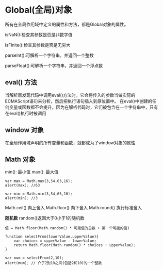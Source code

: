 # Global(全局)对象

所有在全局作用域中定义的属性和方法，都是Global对象的属性。

isNaN():检查其参数是否是非数字值

isFinite():检查其参数是否是无穷大

parseInt():可解析一个字符串，并返回一个整数

parseFloat():可解析一个字符串，并返回一个浮点数


## eval() 方法

 当解析器发现代码中调用eval()方法时，它会将传入的参数当做实际的ECMAScript语句来分析，然后把执行语句插入到原位置中。
 在eval()中创建的任何变量或函数都不会提升，因为在解析代码时，它们被包含在一个字符串中，只有在eval()执行时被调用

 ## window 对象

 在全局作用域声明的所有变量和函数，就都成为了window对象的属性

 ## Math 对象
  
  min(): 最小值
  max(): 最大值

  ```
  var max = Math.max(3,54,63,16);
  alert(max); //63

  var min = Math.min(3,54,63,16);
  alert(min); //3
  ```

  Math.ceil() 向上舍入
  Math.floor() 向下舍入
  Math.round() 执行标准舍入

  **随机数**
  random()返回大于0小于1的随机数

  
   ```
   值 = Math.floor(Math.random() * 可能值的总数 + 第一个可能的值)

   function selectFrom(lowerValue,upperValue){
       var choices = upperValue - lowerValue;
       return Math.floor(Math.random() * choices + upperValue);
   }

   var num = selectFrom(2,10);
   alert(num); // 介于2到10之间(包括2和10)的一个整数

   ```
